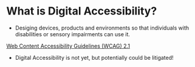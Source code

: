 # What is Digital Accessibility?

- Desiging devices, products and environments so that individuals with disabilities or sensory impairments can use it.

[Web Content Accessibility Guidelines (WCAG) 2.1](https://www.w3.org/TR/WCAG21/)

- Digital Accessibility is not yet, but potentially could be litigated!

